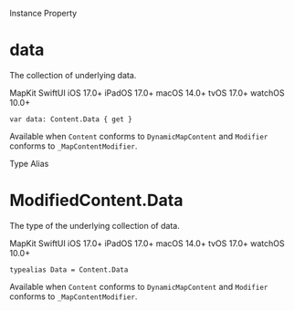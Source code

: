 Instance Property

# data

The collection of underlying data.

MapKit  SwiftUI  iOS 17.0+  iPadOS 17.0+  macOS 14.0+  tvOS 17.0+  watchOS
10.0+

    
    
    var data: Content.Data { get }

Available when `Content` conforms to `DynamicMapContent` and `Modifier`
conforms to `_MapContentModifier`.

Type Alias

# ModifiedContent.Data

The type of the underlying collection of data.

MapKit  SwiftUI  iOS 17.0+  iPadOS 17.0+  macOS 14.0+  tvOS 17.0+  watchOS
10.0+

    
    
    typealias Data = Content.Data

Available when `Content` conforms to `DynamicMapContent` and `Modifier`
conforms to `_MapContentModifier`.

